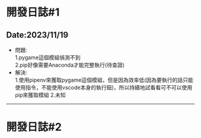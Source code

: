 # 開發日誌#1
## Date:2023/11/19
+ 問題:  
  1.pygame這個模組偵測不到  
  2.pip好像需要Anaconda才能完整執行(待查證)
+ 解決:  
  1.使用pipenv來獲取pygame這個模組，但是因為效率低(因為要執行的話只能使用指令，不能使用vscode本身的執行鈕)，所以持續地試看看可不可以使用pip來獲取模組
  2.未知
----------
# 開發日誌#2
